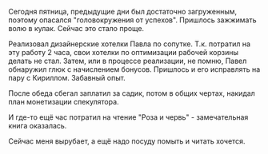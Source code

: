 Сегодня пятница, предыдущие дни был достаточно загруженным, поэтому опасался "головокружения от успехов". Пришлось зажжимать волю в кулак. Сейчас это стало проще.

Реализовал дизайнерские хотелки Павла по сопутке. Т.к. потратил на эту работу 2 часа, свои хотелки по оптимизации рабочей корзины делать не стал.
Затем, или в процессе реализации, не помню, Павел обнаружил глюк с начислением бонусов. Пришлось и его исправлять на пару с Кириллом. Забавный опыт.

После обеда сбегал заплатил за садик, потом в общих чертах, накидал план монетизации спекулятора.

И где-то ещё час потратил на чтение "Роза и червь" - замечательная книга оказалась.

Сейчас меня вырубает, а ещё надо посуду помыть и читать хочется.